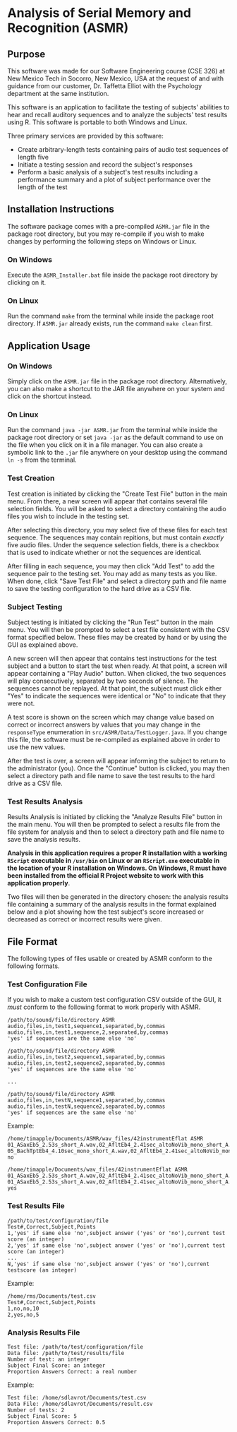 # Analysis of Serial Memory and Recognition (ASMR)
## Purpose
This software was made for our Software Engineering course (CSE 326) at New Mexico Tech in Socorro, New Mexico, USA at the request of and with guidance from our customer, Dr. Taffetta Elliot with the Psychology department at the same institution.

This software is an application to facilitate the testing of subjects' abilities to hear and recall auditory sequences and to analyze the subjects' test results using R. This software is portable to both Windows and Linux.

Three primary services are provided by this software:
* Create arbitrary-length tests containing pairs of audio test sequences of length five
* Initiate a testing session and record the subject's responses
* Perform a basic analysis of a subject's test results including a performance summary and a plot of subject performance over the length of the test

## Installation Instructions
The software package comes with a pre-compiled `ASMR.jar` file in the package root directory, but you may re-compile if you wish to make changes by performing the following steps on Windows or Linux.

### On Windows
Execute the `ASMR_Installer.bat` file inside the package root directory by clicking on it.

### On Linux
Run the command `make` from the terminal while inside the package root directory. If `ASMR.jar` already exists, run the command `make clean` first.

## Application Usage

### On Windows
Simply click on the `ASMR.jar` file in the package root directory. Alternatively, you can also make a shortcut to the JAR file anywhere on your system and click on the shortcut instead.

### On Linux
Run the command `java -jar ASMR.jar` from the terminal while inside the package root directory or set `java -jar` as the default command to use on the file when you click on it in a file manager. You can also create a symbolic link to the `.jar` file anywhere on your desktop using the command `ln -s` from the terminal.

### Test Creation
Test creation is initiated by clicking the "Create Test File" button in the main menu. From there, a new screen will appear that contains several file selection fields. You will be asked to select a directory containing the audio files you wish to include in the testing set.

After selecting this directory, you may select five of these files for each test sequence. The sequences may contain repitions, but must contain *exactly* five audio files. Under the sequence selection fields, there is a checkbox that is used to indicate whether or not the sequences are identical.

After filling in each sequence, you may then click "Add Test" to add the sequence pair to the testing set. You may add as many tests as you like. When done, click "Save Test File" and select a directory path and file name to save the testing configuration to the hard drive as a CSV file.

### Subject Testing
Subject testing is initiated by clicking the "Run Test" button in the main menu. You will then be prompted to select a test file consistent with the CSV format specified below. These files may be created by hand or by using the GUI as explained above.

A new screen will then appear that contains test instructions for the test subject and a button to start the test when ready. At that point, a screen will appear containing a "Play Audio" button. When clicked, the two sequences will play consecutively, separated by two seconds of silence. The sequences cannot be replayed. At that point, the subject must click either "Yes" to indicate the sequences were identical or "No" to indicate that they were not.

A test score is shown on the screen which may change value based on correct or incorrect answers by values that you may change in the `responseType` enumeration in `src/ASMR/Data/TestLogger.java`. If you change this file, the software must be re-compiled as explained above in order to use the new values.

After the test is over, a screen will appear informing the subject to return to the administrator (you). Once the "Continue" button is clicked, you may then select a directory path and file name to save the test results to the hard drive as a CSV file.

### Test Results Analysis
Results Analysis is initiated by clicking the "Analyze Results File" button in the main menu. You will then be prompted to select a results file from the file system for analysis and then to select a directory path and file name to save the analysis results.

**Analysis in this application requires a proper R installation with a working `RScript` executable in `/usr/bin` on Linux or an `RScript.exe` executable in the location of your R installation on Windows. On Windows, R must have been installed from the official R Project website to work with this application properly**.

Two files will then be generated in the directory chosen: the analysis results file containing a summary of the analysis results in the format explained below and a plot showing how the test subject's score increased or decreased as correct or incorrect results were given.

## File Format
The following types of files usable or created by ASMR conform to the following formats.
### Test Configuration File
If you wish to make a custom test configuration CSV outside of the GUI, it *must* conform to the following format to work properly with ASMR.
```
/path/to/sound/file/directory ASMR
audio,files,in,test1,sequence1,separated,by,commas
audio,files,in,test1,sequence,2,separated,by,commas
'yes' if sequences are the same else 'no'

/path/to/sound/file/directory ASMR
audio,files,in,test2,sequence1,separated,by,commas
audio,files,in,test2,sequence2,separated,by,commas
'yes' if sequences are the same else 'no'

...

/path/to/sound/file/directory ASMR
audio,files,in,testN,sequence1,separated,by,commas
audio,files,in,testN,sequence2,separated,by,commas
'yes' if sequences are the same else 'no'

```
Example:
```
/home/timapple/Documents/ASMR/wav_files/42instrumentEflat ASMR
01_ASaxEb5_2.53s_short_A.wav,02_AfltEb4_2.41sec_altoNoVib_mono_short_A.wav,03_AltoShawm_Eb4_mono_short_A.wav,04_BFltEb4_4.05sec_vibrato_mono_short_A.wav,05_BachTptEb4_4.10sec_mono_short_A.wav
05_BachTptEb4_4.10sec_mono_short_A.wav,02_AfltEb4_2.41sec_altoNoVib_mono_short_A.wav,03_AltoShawm_Eb4_mono_short_A.wav,04_BFltEb4_4.05sec_vibrato_mono_short_A.wav,05_BachTptEb4_4.10sec_mono_short_A.wav
no

/home/timapple/Documents/wav_files/42instrumentEflat ASMR
01_ASaxEb5_2.53s_short_A.wav,02_AfltEb4_2.41sec_altoNoVib_mono_short_A.wav,03_AltoShawm_Eb4_mono_short_A.wav,04_BFltEb4_4.05sec_vibrato_mono_short_A.wav,04_BFltEb4_4.05sec_vibrato_mono_short_A.wav
01_ASaxEb5_2.53s_short_A.wav,02_AfltEb4_2.41sec_altoNoVib_mono_short_A.wav,03_AltoShawm_Eb4_mono_short_A.wav,04_BFltEb4_4.05sec_vibrato_mono_short_A.wav,04_BFltEb4_4.05sec_vibrato_mono_short_A.wav
yes

```

### Test Results File
```
/path/to/test/configuration/file
Test#,Correct,Subject,Points
1,'yes' if same else 'no',subject answer ('yes' or 'no'),current test score (an integer)
2,'yes' if same else 'no',subject answer ('yes' or 'no'),current test score (an integer)
...
N,'yes' if same else 'no',subject answer ('yes' or 'no'),current testscore (an integer)
```
Example:
```
/home/rms/Documents/test.csv
Test#,Correct,Subject,Points
1,no,no,10
2,yes,no,5
```

### Analysis Results File
```
Test file: /path/to/test/configuration/file
Data file: /path/to/test/results/file
Number of test: an integer
Subject Final Score: an integer
Proportion Answers Correct: a real number
```
Example:
```
Test file: /home/sdlavrot/Documents/test.csv
Data File: /home/sdlavrot/Documents/result.csv
Number of tests: 2
Subject Final Score: 5
Proportion Answers Correct: 0.5
```
